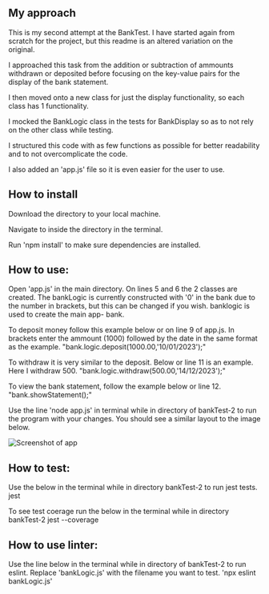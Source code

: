## My approach
This is my second attempt at the BankTest. I have started again from scratch for the project, but this readme is an altered variation on the original.

I approached this task from the addition or subtraction of ammounts withdrawn or deposited before focusing on the key-value pairs for the display of the bank statement.

I then moved onto a new class for just the display functionality, so each class has 1 functionality.

I mocked the BankLogic class in the tests for BankDisplay so as to not rely on the other class while testing.

I structured this code with as few functions as possible for better readability and to not overcomplicate the code.

I also added an 'app.js' file so it is even easier for the user to use.

## How to install
Download the directory to your local machine.

Navigate to inside the directory in the terminal.

Run 'npm install' to make sure dependencies are installed.

## How to use:
Open 'app.js' in the main directory. On lines 5 and 6 the 2 classes are created. The bankLogic is currently constructed with '0' in the bank due to the number in brackets, but this can be changed if you wish. banklogic is used to create the main app- bank.

To deposit money follow this example below or on line 9 of app.js. In brackets enter the ammount (1000) followed by the date in the same format as the example.
 "bank.logic.deposit(1000.00,'10/01/2023');"

To withdraw it is very similar to the deposit. Below or line 11 is an example. Here I withdraw 500.
 "bank.logic.withdraw(500.00,'14/12/2023');"

To view the bank statement, follow the example below or line 12.
 "bank.showStatement();"

Use the line 'node app.js' in terminal while in directory of bankTest-2 to run the program with your changes. You should see a similar layout to the image below.

![Screenshot of app](https://imgur.com/Y2bnp5E.png)

## How to test:
Use the below in the terminal while in directory bankTest-2 to run jest tests.
  jest

To see test coerage run the below in the terminal while in directory bankTest-2
  jest --coverage

## How to use linter:
Use the line below in the terminal while in directory of bankTest-2 to run eslint. Replace 'bankLogic.js' with the filename you want to test.
  'npx eslint bankLogic.js'